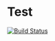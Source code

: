 # Test
[![Build Status](https://travis-ci.org/Haritha04/Test.svg?branch=master)](https://travis-ci.org/Haritha04/Test)
